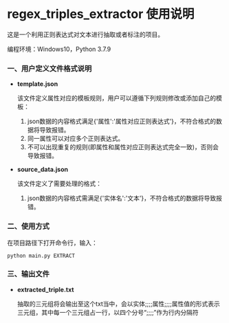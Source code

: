 # regex_triples_extractor 使用说明

这是一个利用正则表达式对文本进行抽取或者标注的项目。

编程环境：Windows10，Python 3.7.9



### 一、用户定义文件格式说明

+ **template.json**

  该文件定义属性对应的模板规则，用户可以遵循下列规则修改或添加自己的模板：
  
  1. json数据的内容格式满足{'属性':'属性对应正则表达式'}，不符合格式的数据将导致报错。
  2. 同一属性可以对应多个正则表达式。
  3. 不可以出现重复的规则(即属性和属性对应正则表达式完全一致)，否则会导致报错。


+ **source_data.json**

  该文件定义了需要处理的格式：
  
  1. json数据的内容格式需满足{'实体名':'文本'}，不符合格式的数据将导致报错。
  
     

### 二、使用方式

在项目路径下打开命令行，输入：

``` 
python main.py EXTRACT
```



### 三、输出文件

+ **extracted_triple.txt**

  抽取的三元组将会输出至这个txt当中，会以实体;;;;属性;;;;属性值的形式表示三元组，其中每一个三元组占一行，以四个分号“;;;;”作为行内分隔符




